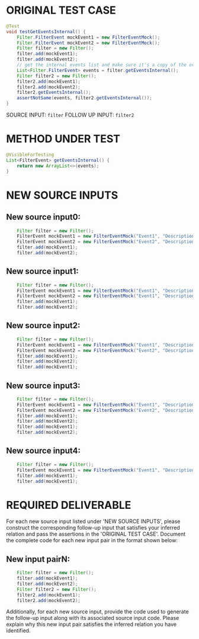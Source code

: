 # ORIGINAL TEST CASE
```java
@Test
void testGetEventsInternal() {
    Filter.FilterEvent mockEvent1 = new FilterEventMock();
    Filter.FilterEvent mockEvent2 = new FilterEventMock();
    Filter filter = new Filter();
    filter.add(mockEvent1);
    filter.add(mockEvent2);
    // get the internal events list and make sure it's a copy of the original list
    List<Filter.FilterEvent> events = filter.getEventsInternal();
    Filter filter2 = new Filter();
    filter2.add(mockEvent1);
    filter2.add(mockEvent2);
    filter2.getEventsInternal();
    assertNotSame(events, filter2.getEventsInternal());
}

```
SOURCE INPUT: `filter`
FOLLOW UP INPUT: `filter2`


# METHOD UNDER TEST
```java
@VisibleForTesting
List<FilterEvent> getEventsInternal() {
    return new ArrayList<>(events);
}

```


# NEW SOURCE INPUTS
## New source input0:
```java
    Filter filter = new Filter();
    FilterEvent mockEvent1 = new FilterEventMock("Event1", "Description1");
    FilterEvent mockEvent2 = new FilterEventMock("Event2", "Description2");
    filter.add(mockEvent1);
    filter.add(mockEvent2);
```

## New source input1:
```java
    Filter filter = new Filter();
    FilterEvent mockEvent1 = new FilterEventMock("Event1", "Description1");
    FilterEvent mockEvent2 = new FilterEventMock("Event1", "Description1");
    filter.add(mockEvent1);
    filter.add(mockEvent2);
```

## New source input2:
```java
    Filter filter = new Filter();
    FilterEvent mockEvent1 = new FilterEventMock("Event1", "Description1");
    FilterEvent mockEvent2 = new FilterEventMock("Event2", "Description2");
    filter.add(mockEvent1);
    filter.add(mockEvent2);
    filter.add(mockEvent1);
```

## New source input3:
```java
    Filter filter = new Filter();
    FilterEvent mockEvent1 = new FilterEventMock("Event1", "Description1");
    FilterEvent mockEvent2 = new FilterEventMock("Event2", "Description2");
    filter.add(mockEvent1);
    filter.add(mockEvent2);
    filter.add(mockEvent1);
    filter.add(mockEvent2);
```

## New source input4:
```java
    Filter filter = new Filter();
    FilterEvent mockEvent1 = new FilterEventMock("Event1", "Description1");
    filter.add(mockEvent1);
    filter.add(mockEvent1);
```



# REQUIRED DELIVERABLE
For each new source input listed under 'NEW SOURCE INPUTS', please construct the corresponding follow-up input that satisfies your inferred relation and pass the assertions in the 'ORIGINAL TEST CASE'. Document the complete code for each new input pair in the format shown below:
## New input pairN:
```java
    Filter filter = new Filter();
    filter.add(mockEvent1);
    filter.add(mockEvent2);
    Filter filter2 = new Filter();
    filter2.add(mockEvent1);
    filter2.add(mockEvent2);
```

Additionally, for each new source input, provide the code used to generate the follow-up input along with its associated source input code. Please explain why this new input pair satisfies the inferred relation you have identified.